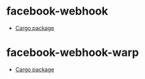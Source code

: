 # facebook-webhook

* [Cargo package](https://crates.io/crates/facebook-webhook)

# facebook-webhook-warp

* [Cargo package](https://crates.io/crates/facebook-webhook-warp)
